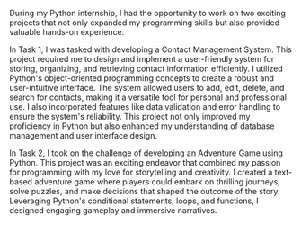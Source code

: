 During my Python internship, I had the opportunity to work on two exciting projects that not only expanded my programming skills but also provided valuable hands-on experience.

In Task 1, I was tasked with developing a Contact Management System. This project required me to design and implement a user-friendly system for storing, organizing, and retrieving contact information efficiently. I utilized Python's object-oriented programming concepts to create a robust and user-intuitive interface. The system allowed users to add, edit, delete, and search for contacts, making it a versatile tool for personal and professional use. I also incorporated features like data validation and error handling to ensure the system's reliability. This project not only improved my proficiency in Python but also enhanced my understanding of database management and user interface design.

In Task 2, I took on the challenge of developing an Adventure Game using Python. This project was an exciting endeavor that combined my passion for programming with my love for storytelling and creativity. I created a text-based adventure game where players could embark on thrilling journeys, solve puzzles, and make decisions that shaped the outcome of the story. Leveraging Python's conditional statements, loops, and functions, I designed engaging gameplay and immersive narratives.
